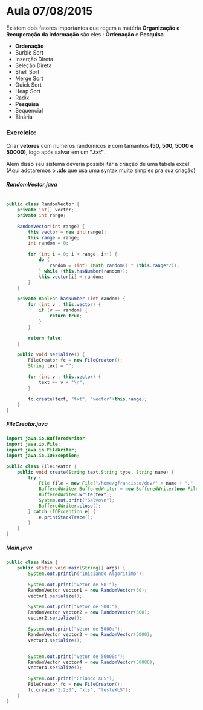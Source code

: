 # Aula 07/08/2015

Existem dois fatores importantes que regem a matéria **Organização e Recuperação da Informação** são eles : **Ordenação** e **Pesquisa**.

 - **Ordenação**
  - Burble Sort
  - Inserção Direta
  - Seleção Direta
  - Shell Sort
  - Merge Sort
  - Quick Sort
  - Heap Sort
  - Radix
 - **Pesquisa**
  - Sequencial
  - Binária


### Exercicio:
Criar **vetores** com numeros randomicos e com tamanhos **(50, 500, 5000 e 50000)**, logo após salvar em um **".txt"**.

Alem disso seu sistema deveria possibilitar a criação de uma tabela excel (Aqui adotaremos o **.xls** que usa uma syntax muito simples pra sua criação)

##### RandomVector.java
```java

public class RandomVector {
	private int[] vector;
	private int range;

	RandomVector(int range) {
		this.vector = new int[range];
		this.range = range;
		int random = 0;

		for (int i = 0; i < range; i++) {
			do {
				random = (int) (Math.random() * (this.range*2));
			} while (this.hasNumber(random));
			this.vector[i] = random;
		}
	}

	private Boolean hasNumber (int random) {
		for (int v : this.vector) {
			if (v == random) {
				return true;
			}
		}

		return false;
	}

	public void serialize() {
		FileCreator fc = new FileCreator();
		String text = "";

		for (int v : this.vector) {
			text += v + "\n";
		}

		fc.create(text, "txt", "vector"+this.range);
	}
}

```

##### FileCreator.java
```java
import java.io.BufferedWriter;
import java.io.File;
import java.io.FileWriter;
import java.io.IOException;

public class FileCreator {
	public void create(String text,String type, String name) {
		try {
			File file = new File("/home/gfrancisco/dev/" + name + "." + type);
			BufferedWriter BufferedWriter = new BufferedWriter(new FileWriter(file));
			BufferedWriter.write(text);
			System.out.print("Salvo\n");
			BufferedWriter.close();
		} catch (IOException e) {
			e.printStackTrace();
		}
	}
}
```

##### Main.java
```java
public class Main {
	public static void main(String[] args) {
		System.out.println("Iniciando Algoritimo");

		System.out.print("Vetor de 50:");
		RandomVector vector1 = new RandomVector(50);
    	vector1.serialize();

    	System.out.print("Vetor de 500:");
		RandomVector vector2 = new RandomVector(500);
		vector2.serialize();

		System.out.print("Vetor de 5000:");
		RandomVector vector3 = new RandomVector(5000);
		vector3.serialize();


		System.out.print("Vetor de 50000:");
		RandomVector vector4 = new RandomVector(50000);
		vector4.serialize();

		System.out.print("Criando XLS");
		FileCreator fc = new FileCreator();
		fc.create("1;2;3", "xls", "testeXLS");
	}
}
```
